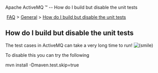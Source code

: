 Apache ActiveMQ ™ -- How do I build but disable the unit tests 

 [FAQ](/FAQ/index.md) > [General](../../FAQ/general.md) > [How do I build but disable the unit tests](../../FAQ/General/how-do-i-build-but-disable-the-unit-tests.md)


How do I build but disable the unit tests
-----------------------------------------

The test cases in ActiveMQ can take a very long time to run! ![(smile)](https://cwiki.apache.org/confluence/s/en_GB/5997/6f42626d00e36f53fe51440403446ca61552e2a2.1/_/images/icons/emoticons/smile.png)

To disable this you can try the following

mvn install -Dmaven.test.skip=true

